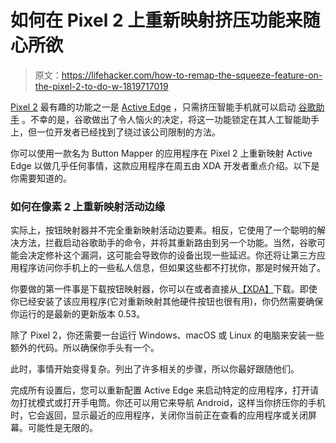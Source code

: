 # 如何在 Pixel 2 上重新映射挤压功能来随心所欲

> 原文：<https://lifehacker.com/how-to-remap-the-squeeze-feature-on-the-pixel-2-to-do-w-1819717019>

[Pixel 2](https://lifehacker.com/how-does-google-s-pixel-2-stack-up-to-its-predecessor-1819148085) 最有趣的功能之一是 [Active Edge](https://lifehacker.com/the-pixel-2s-biggest-gimmick-might-actually-be-its-best-1819163006) ，只需挤压智能手机就可以启动 [谷歌助手](https://lifehacker.com/how-to-change-google-assistant-to-a-male-voice-1819293856) 。不幸的是，谷歌做出了令人恼火的决定，将这一功能锁定在其人工智能助手上，但一位开发者已经找到了绕过该公司限制的方法。



你可以使用一款名为 Button Mapper 的应用程序在 Pixel 2 上重新映射 Active Edge 以做几乎任何事情，这款应用程序在周五由 XDA 开发者重点介绍。以下是你需要知道的。

### 如何在像素 2 上重新映射活动边缘

实际上，按钮映射器并不完全重新映射活动边要素。相反，它使用了一个聪明的解决方法，拦截启动谷歌助手的命令，并将其重新路由到另一个功能。当然，谷歌可能会决定修补这个漏洞，这可能会导致你的设备出现一些延迟。你还将让第三方应用程序访问你手机上的一些私人信息，但如果这些都不打扰你，那是时候开始了。

你要做的第一件事是下载按钮映射器，你可以在或者直接从[【XDA】](https://labs.xda-developers.com/store/app/flar2.homebutton)下载。即使你已经安装了该应用程序(它对重新映射其他硬件按钮也很有用)，你仍然需要确保你运行的是最新的更新版本 0.53。

除了 Pixel 2，你还需要一台运行 Windows、macOS 或 Linux 的电脑来安装一些额外的代码。所以确保你手头有一个。

此时，事情开始变得复杂。列出了许多相关的步骤，所以你最好跟随他们。

完成所有设置后，您可以重新配置 Active Edge 来启动特定的应用程序，打开请勿打扰模式或打开手电筒。你还可以用它来导航 Android，这样当你挤压你的手机时，它会返回，显示最近的应用程序，关闭你当前正在查看的应用程序或关闭屏幕。可能性是无限的。